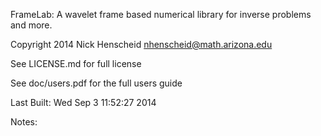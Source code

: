 FrameLab: A wavelet frame based numerical library for inverse problems and more.

Copyright 2014 Nick Henscheid nhenscheid@math.arizona.edu

See LICENSE.md for full license

See doc/users.pdf for the full users guide

Last Built: Wed Sep  3 11:52:27 2014

Notes: 